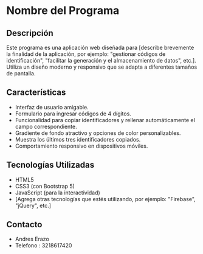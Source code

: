 # Nombre del Programa

## Descripción

Este programa es una aplicación web diseñada para [describe brevemente la finalidad de la aplicación, por ejemplo: "gestionar códigos de identificación", "facilitar la generación y el almacenamiento de datos", etc.]. Utiliza un diseño moderno y responsivo que se adapta a diferentes tamaños de pantalla.

## Características

- Interfaz de usuario amigable.
- Formulario para ingresar códigos de 4 dígitos.
- Funcionalidad para copiar identificadores y rellenar automáticamente el campo correspondiente.
- Gradiente de fondo atractivo y opciones de color personalizables.
- Muestra los últimos tres identificadores copiados.
- Comportamiento responsivo en dispositivos móviles.

## Tecnologías Utilizadas

- HTML5
- CSS3 (con Bootstrap 5)
- JavaScript (para la interactividad)
- [Agrega otras tecnologías que estés utilizando, por ejemplo: "Firebase", "jQuery", etc.]


## Contacto
- Andres Erazo
- Telefono : 3218617420




